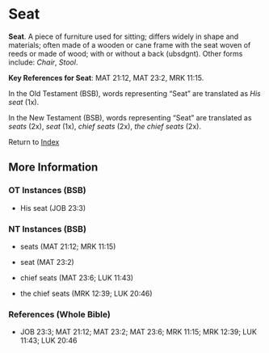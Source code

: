 # Seat
**Seat**. 
A piece of furniture used for sitting; differs widely in shape and materials; often made of a wooden or cane frame with the seat woven of reeds or made of wood; with or without a back (ubsdgnt). 
Other forms include: 
*Chair*, *Stool*. 


**Key References for Seat**: 
MAT 21:12, MAT 23:2, MRK 11:15. 


In the Old Testament (BSB), words representing “Seat” are translated as 
*His seat* (1x). 


In the New Testament (BSB), words representing “Seat” are translated as 
*seats* (2x), *seat* (1x), *chief seats* (2x), *the chief seats* (2x). 


Return to [Index](00-Index.md)

## More Information

### OT Instances (BSB)

* His seat (JOB 23:3)



### NT Instances (BSB)

* seats (MAT 21:12; MRK 11:15)

* seat (MAT 23:2)

* chief seats (MAT 23:6; LUK 11:43)

* the chief seats (MRK 12:39; LUK 20:46)



### References (Whole Bible)

* JOB 23:3; MAT 21:12; MAT 23:2; MAT 23:6; MRK 11:15; MRK 12:39; LUK 11:43; LUK 20:46



